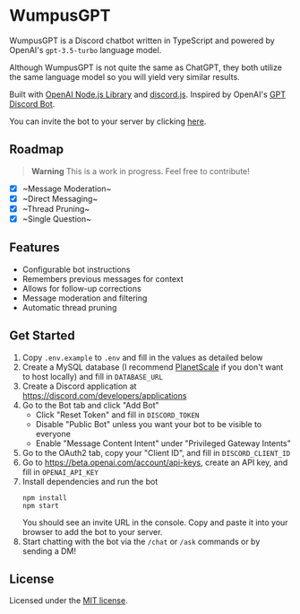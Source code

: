 # WumpusGPT

WumpusGPT is a Discord chatbot written in TypeScript and powered by OpenAI's `gpt-3.5-turbo` language model.

Although WumpusGPT is not quite the same as ChatGPT, they both utilize the same language model so you will yield very similar results.

Built with [OpenAI Node.js Library](https://github.com/openai/openai-node) and [discord.js](https://discord.js.org). Inspired by OpenAI's [GPT Discord Bot](https://github.com/openai/gpt-discord-bot).

You can invite the bot to your server by clicking [here](https://discord.com/api/oauth2/authorize?client_id=1054835849893793872&permissions=397284550656&scope=bot).

## Roadmap

> **Warning**
> This is a work in progress. Feel free to contribute!

- [x] ~Message Moderation~
- [x] ~Direct Messaging~
- [x] ~Thread Pruning~
- [x] ~Single Question~

## Features

- Configurable bot instructions
- Remembers previous messages for context
- Allows for follow-up corrections
- Message moderation and filtering
- Automatic thread pruning

## Get Started

1. Copy `.env.example` to `.env` and fill in the values as detailed below
1. Create a MySQL database (I recommend [PlanetScale](https://planetscale.com/) if you don't want to host locally) and fill in `DATABASE_URL`
1. Create a Discord application at https://discord.com/developers/applications
1. Go to the Bot tab and click "Add Bot"
    - Click "Reset Token" and fill in `DISCORD_TOKEN`
    - Disable "Public Bot" unless you want your bot to be visible to everyone
    - Enable "Message Content Intent" under "Privileged Gateway Intents"
1. Go to the OAuth2 tab, copy your "Client ID", and fill in `DISCORD_CLIENT_ID`
1. Go to https://beta.openai.com/account/api-keys, create an API key, and fill in `OPENAI_API_KEY`
1. Install dependencies and run the bot
    ```
    npm install
    npm start
    ```
    You should see an invite URL in the console. Copy and paste it into your browser to add the bot to your server.
1. Start chatting with the bot via the `/chat` or `/ask` commands or by sending a DM!

## License

Licensed under the [MIT license](https://github.com/sureslol/ChatGPT-Discord-Bot/blob/main/LICENSE).
